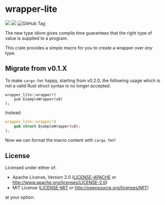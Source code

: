 # wrapper-lite

[![](https://img.shields.io/crates/v/wrapper-lite)](https://crates.io/crates/wrapper-lite)
[![](https://img.shields.io/docsrs/wrapper-lite)](https://docs.rs/wrapper-lite)
![GitHub Tag](https://img.shields.io/github/v/tag/hanyu-dev/wrapper-lite)

The new type idiom gives compile time guarantees that the right type of value is supplied to a program.

This crate provides a simple macro for you to create a wrapper over _any_ type.

## Migrate from v0.1.X

To make `cargo-fmt` happy, starting from v0.2.0, the following usage which is not a valid Rust struct syntax is no longer accepted.

```rust,compile_fail
wrapper_lite::wrapper!(
    pub ExampleWrapper(u8)
);
```

Instead:

```rust
wrapper_lite::wrapper!(
    pub struct ExampleWrapper(u8);
);
```

Now we can format the macro content with `cargo fmt`!

## License

Licensed under either of:

- Apache License, Version 2.0 ([LICENSE-APACHE](LICENSE-APACHE) or http://www.apache.org/licenses/LICENSE-2.0)
- MIT License ([LICENSE-MIT](LICENSE-MIT) or http://opensource.org/licenses/MIT)

at your option.
